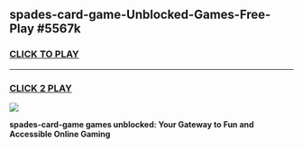 
## spades-card-game-Unblocked-Games-Free-Play #5567k
<h3>
<a href="https://us.freeplayer.one?title=spades-card-game&ref=9M">CLICK TO PLAY</a></h3>
<hr>

<h3>
<a href="https://us.freeplayer.one?title=spades-card-game&ref=9M">CLICK 2 PLAY</a>
  
</h3>

<a href="https://us.freeplayer.one?title=spades-card-game&ref=9M"><img src="https://clearcache.store/games.png"></a>


**spades-card-game games unblocked: Your Gateway to Fun and Accessible Online Gaming**
